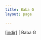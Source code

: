 ```yaml
---
title: Baba G
layout: page

---
```

<a href="https://cloud.mail.ru/public/721a7bbc2f40/Baba-G" target="_blank">[indir]</a> | Baba G